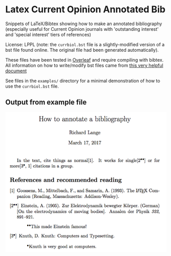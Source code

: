 # Latex Current Opinion Annotated Bib
Snippets of LaTeX/Bibtex showing how to make an annotated bibliography (especially useful for Current Opinion journals with 'outstanding interest' and 'special interest' tiers of references)

License: LPPL (note: the `currbiol.bst` file is a slightly-modified version of a bst file found online. The original file had been generated automatically).

These files have been tested in [Overleaf](http://overleaf.com) and require compiling with bibtex. All information on how to write/modify bst files came from [this very helpful document](http://ctan.org/pkg/tamethebeast)

See files in the `examples/` directory for a minimal demonstration of how to use the `currbiol.bst` file.

## Output from example file

![screenshot of output](example/screenshot.png)
